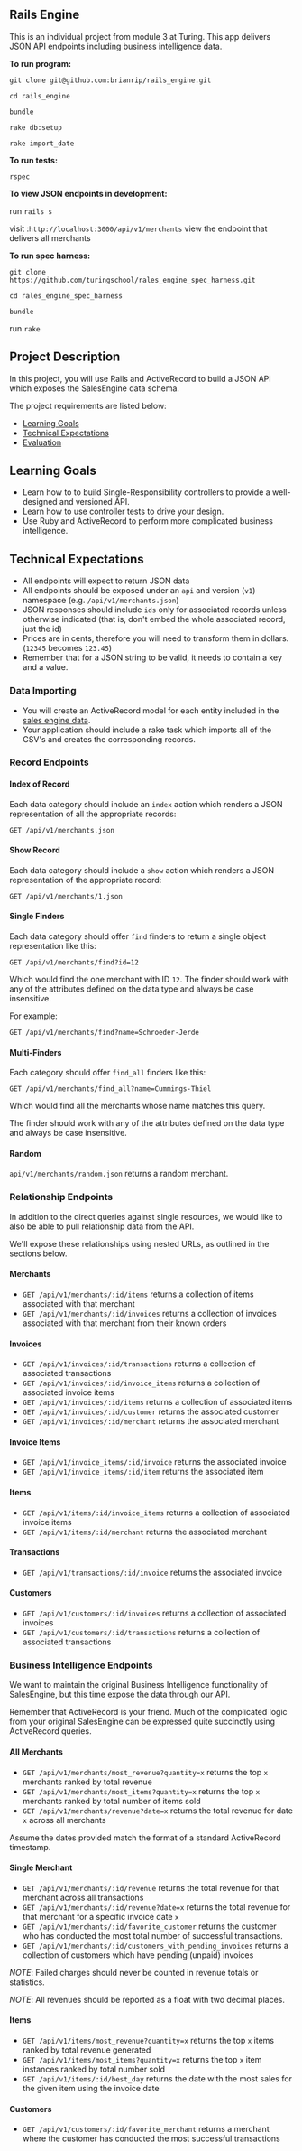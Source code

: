 ## Rails Engine

This is an individual project from module 3 at Turing. This app delivers JSON API endpoints including business intelligence data.

__To run program:__

`git clone git@github.com:brianrip/rails_engine.git`

`cd rails_engine`

`bundle`

`rake db:setup`

`rake import_date`

__To run tests:__

`rspec`

__To view JSON endpoints in development:__

run `rails s`

visit :`http://localhost:3000/api/v1/merchants` view the endpoint that delivers all merchants

__To run spec harness:__

`git clone https://github.com/turingschool/rales_engine_spec_harness.git`

`cd rales_engine_spec_harness`

`bundle`

run `rake`

## Project Description

In this project, you will use Rails and ActiveRecord to build a JSON API which exposes the SalesEngine data schema.

The project requirements are listed below:

* [Learning Goals](#learning-goals)
* [Technical Expectations](#technical-expectations)
* [Evaluation](#evaluation)

## <a name="learning-goals"></a> Learning Goals

* Learn how to to build Single-Responsibility controllers to provide a well-designed and versioned API.
* Learn how to use controller tests to drive your design.
* Use Ruby and ActiveRecord to perform more complicated business intelligence.

## <a name="technical-expectations"></a> Technical Expectations

* All endpoints will expect to return JSON data
* All endpoints should be exposed under an `api` and version (`v1`)
namespace (e.g. `/api/v1/merchants.json`)
* JSON responses should include `ids` only for associated records unless otherwise indicated (that is, don't embed the whole associated record, just the id)
* Prices are in cents, therefore you will need to transform them in dollars. (`12345` becomes `123.45`)
* Remember that for a JSON string to be valid, it needs to contain a key and a value.

### Data Importing

* You will create an ActiveRecord model for each
entity included in the [sales engine data](https://github.com/turingschool/sales_engine/tree/master/data).
* Your application should include a rake task which imports all of the CSV's and creates the corresponding records.

### Record Endpoints

#### Index of Record

Each data category should include an `index` action which
renders a JSON representation of all the appropriate records:

`GET /api/v1/merchants.json`

#### Show Record

Each data category should include a `show` action which
renders a JSON representation of the appropriate record:

`GET /api/v1/merchants/1.json`

#### Single Finders

Each data category should offer `find` finders to return a single object representation like this:

```
GET /api/v1/merchants/find?id=12
```

Which would find the one merchant with ID `12`. The finder should work with any of the attributes defined on the data type and always be case insensitive.

For example:

```
GET /api/v1/merchants/find?name=Schroeder-Jerde
```

#### Multi-Finders

Each category should offer `find_all` finders like this:

```
GET /api/v1/merchants/find_all?name=Cummings-Thiel
```

Which would find all the merchants whose name matches this query.

The finder should work with any of the attributes defined on the data type and always be case insensitive.

#### Random

`api/v1/merchants/random.json` returns a random merchant.

### Relationship Endpoints

In addition to the direct queries against single resources, we would like to also be able to pull relationship data from the API.

We'll expose these relationships using nested URLs, as outlined in the sections below.

#### Merchants

* `GET /api/v1/merchants/:id/items` returns a collection of items associated with that merchant
* `GET /api/v1/merchants/:id/invoices` returns a collection of invoices associated with that merchant from their known orders

#### Invoices

* `GET /api/v1/invoices/:id/transactions` returns a collection of associated transactions
* `GET /api/v1/invoices/:id/invoice_items` returns a collection of associated invoice items
* `GET /api/v1/invoices/:id/items` returns a collection of associated items
* `GET /api/v1/invoices/:id/customer` returns the associated customer
* `GET /api/v1/invoices/:id/merchant` returns the associated merchant

#### Invoice Items

* `GET /api/v1/invoice_items/:id/invoice` returns the associated invoice
* `GET /api/v1/invoice_items/:id/item` returns the associated item

#### Items

* `GET /api/v1/items/:id/invoice_items` returns a collection of associated invoice items
* `GET /api/v1/items/:id/merchant` returns the associated merchant

#### Transactions

* `GET /api/v1/transactions/:id/invoice` returns the associated invoice

#### Customers

* `GET /api/v1/customers/:id/invoices` returns a collection of associated invoices
* `GET /api/v1/customers/:id/transactions` returns a collection of associated transactions

### Business Intelligence Endpoints

We want to maintain the original Business Intelligence functionality
of SalesEngine, but this time expose the data through our API.

Remember that ActiveRecord is your friend. Much of the complicated logic
from your original  SalesEngine can be expressed quite succinctly
using ActiveRecord queries.

#### All Merchants

* `GET /api/v1/merchants/most_revenue?quantity=x` returns the top `x` merchants ranked by total revenue
* `GET /api/v1/merchants/most_items?quantity=x` returns the top `x` merchants ranked by total number of items sold
* `GET /api/v1/merchants/revenue?date=x` returns the total revenue for date `x` across all merchants

Assume the dates provided match the format of a standard ActiveRecord timestamp.

#### Single Merchant

* `GET /api/v1/merchants/:id/revenue` returns the total revenue for that merchant across all transactions
* `GET /api/v1/merchants/:id/revenue?date=x` returns the total revenue for that merchant for a specific invoice date `x`
* `GET /api/v1/merchants/:id/favorite_customer` returns the customer who has conducted the most total number of successful transactions.
* `GET /api/v1/merchants/:id/customers_with_pending_invoices` returns a collection of customers which have pending (unpaid) invoices

_NOTE_: Failed charges should never be counted in revenue totals or statistics.

_NOTE_: All revenues should be reported as a float with two decimal places.

#### Items

* `GET /api/v1/items/most_revenue?quantity=x` returns the top `x` items ranked by total revenue generated
* `GET /api/v1/items/most_items?quantity=x` returns the top `x` item instances ranked by total number sold
* `GET /api/v1/items/:id/best_day` returns the date with the most sales for the given item using the invoice date

#### Customers

* `GET /api/v1/customers/:id/favorite_merchant` returns a merchant where the customer has conducted the most successful transactions
